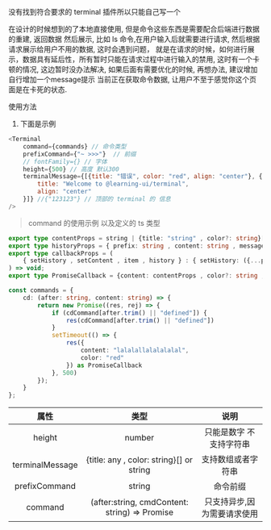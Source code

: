 没有找到符合要求的 terminal 插件所以只能自己写一个


在设计的时候想到的了本地直接使用, 但是命令这些东西是需要配合后端进行数据的重建, 返回数据
然后展示, 比如 ls 命令,在用户输入后就需要进行请求, 然后根据请求展示给用户不用的数据, 这时会遇到问题，
就是在请求的时候，如何进行展示，数据具有延后性，所有暂时只能在请求过程中进行输入的禁用, 这时有一个卡顿的情况,
这边暂时没办法解决, 如果后面有需要优化的时候, 再想办法, 建议增加自行增加一个message提示 当前正在获取命令数据,
让用户不至于感觉你这个页面是在卡死的状态.

使用方法
1. 下面是示例
```javascript
<Terminal
    command={commands} // 命令类型
    prefixCommand={"~ >>>"}  // 前缀
    // fontFamily={} // 字体
    height={500} // 高度 默认300
    terminalMessage={[{title: "错误", color: "red", align: "center"}, {
        title: "Welcome to @learning-ui/terminal",
        align: "center"
    }]} //{"123123"} // 顶部的 terminal 的 信息
/>
```
> command 的使用示例 以及定义的 ts 类型

```ts
export type contentProps = string | {title: "string" , color?: string}[];
export type historyProps = { prefix: string , content: string , message: contentProps }
export type callbackProps = (
    { setHistory , setContent , item , history } : { setHistory: ({...props}) => void , setContent: ({...props}) => void , item: { content:contentProps } , history: historyProps }
) => void;
export type PromiseCallback = {content: contentProps , color?: string , callback?:({...props}:callbackProps) => void}

const commands = {
    cd: (after: string, content: string) => {
        return new Promise((res, rej) => {
            if (cdCommand[after.trim() || "defined"]) {
                res(cdCommand[after.trim() || "defined"])
            }
            setTimeout(() => {
                res({
                    content: "lalalallalalalalal",
                    color: "red"
                }) as PromiseCallback
            }, 500)
        });
    }
};
```

|       属性        |                             类型                              |       说明       |
|:---------------:|:-----------------------------------------------------------:|:--------------:|
|     height      |                           number                            |  只能是数字 不支持字符串  |
| terminalMessage |          {title: any , color: string}[] or string           |   支持数组或者字符串    |
|  prefixCommand  |                           string                            |      命令前缀      |
|     command     | (after:string, cmdContent: string) => Promise<contentProps> | 只支持异步,因为需要请求使用 |
